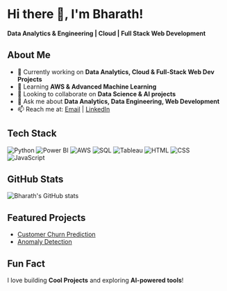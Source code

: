 # Hi there 👋, I'm Bharath!
**Data Analytics & Engineering | Cloud | Full Stack Web Development**

## About Me
- 🔭 Currently working on **Data Analytics, Cloud & Full-Stack Web Dev Projects**
- 🌱 Learning **AWS & Advanced Machine Learning**
- 👯 Looking to collaborate on **Data Science & AI projects**
- 💬 Ask me about **Data Analytics, Data Engineering, Web Development**
- 📫 Reach me at: [Email](mailto:bharathshakthivel1107@gmail.com) | [LinkedIn](https://linkedin.com/in/bharath-shakthivel)

## Tech Stack
![Python](https://img.shields.io/badge/Python-3776AB?style=for-the-badge&logo=python&logoColor=white)
![Power BI](https://img.shields.io/badge/PowerBI-F2C811?style=for-the-badge&logo=Power-BI&logoColor=black)
![AWS](https://img.shields.io/badge/AWS-232F3E?style=for-the-badge&logo=amazon-aws&logoColor=white)
![SQL](https://img.shields.io/badge/SQL-CC2927?style=for-the-badge&logo=Microsoft-SQL-Server&logoColor=white)
![Tableau](https://img.shields.io/badge/Tableau-E97627?style=for-the-badge&logo=Tableau&logoColor=white)
![HTML](https://img.shields.io/badge/HTML5-E34F26?style=for-the-badge&logo=html5&logoColor=white)
![CSS](https://img.shields.io/badge/CSS3-1572B6?style=for-the-badge&logo=css3&logoColor=white)
![JavaScript](https://img.shields.io/badge/JavaScript-F7DF1E?style=for-the-badge&logo=javascript&logoColor=black)

## GitHub Stats
![Bharath's GitHub stats](https://github-readme-stats.vercel.app/api?username=BharathShakthivel&show_icons=true&theme=radical)

## Featured Projects
- [Customer Churn Prediction](https://github.com/BharathShakthivel/Data-Analytics/tree/main/Customer%20Churn%20Prediction)
- [Anomaly Detection](https://github.com/BharathShakthivel/Deep-Learning/tree/main/Conformal%20LSTM%20Classifier%20for%20Anomaly%20Detection)

## Fun Fact
I love building **Cool Projects** and exploring **AI-powered tools**!
